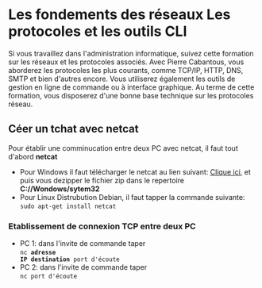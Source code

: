 # Les fondements des réseaux Les protocoles et les outils CLI

Si vous travaillez dans l'administration informatique, suivez cette formation sur les réseaux et les protocoles associés. Avec Pierre Cabantous, vous aborderez les protocoles les plus courants, comme TCP/IP, HTTP, DNS, SMTP et bien d'autres encore. Vous utiliserez également les outils de gestion en ligne de commande ou à interface graphique. Au terme de cette formation, vous disposerez d'une bonne base technique sur les protocoles réseau.

## Céer un tchat avec netcat
Pour établir une comminucation entre deux PC avec netcat,  il faut tout d'abord **netcat**
* Pour Windows il faut télécharger le netcat au lien suivant:
   [Clique ici](https://eternallybored.org/misc/netcat/), et puis vous dezipper le fichier zip dans le repertoire **C://Wondows/sytem32** 
* Pour Linux Distrubution Debian, il faut tapper la commande suivante: <code>sudo apt-get install netcat </code>
  
### Etablissement de connexion TCP entre deux PC
* PC 1: dans  l'invite de commande taper <br><code>nc **adresse IP destination** port d'écoute </code>
* PC 2: dans  l'invite de commande taper <br><code>nc port d'écoute </code>